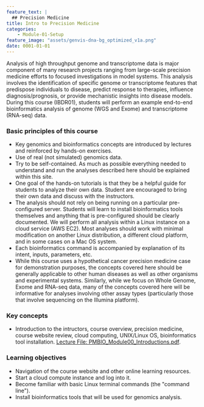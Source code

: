 ```yaml
---
feature_text: |
  ## Precision Medicine
title: Intro to Precision Medicine
categories:
    - Module-01-Setup
feature_image: "assets/genvis-dna-bg_optimized_v1a.png"
date: 0001-01-01
---
```


Analysis of high throughput genome and transcriptome data is major component of many research projects ranging from large-scale precision medicine efforts to focused investigations in model systems. This analysis involves the identification of specific genome or transcriptome features that predispose individuals to disease, predict response to therapies, influence diagnosis/prognosis, or provide mechanistic insights into disease models. During this course (IBDR01), students will perform an example end-to-end bioinformatics analysis of genome (WGS and Exome) and transcriptome (RNA-seq) data.

### Basic principles of this course
* Key genomics and bioinformatics concepts are introduced by lectures and reinforced by hands-on exercises.
* Use of real (not simulated) genomics data.
* Try to be self-contained. As much as possible everything needed to understand and run the analyses described here should be explained within this site.
* One goal of the hands-on tutorials is that they be a helpful guide for students to analyze their own data. Student are encouraged to bring their own data and discuss with the instructors.
* The analysis should not rely on being running on a particular pre-configured server.  Students will learn to install bioinformatics tools themselves and anything that is pre-configured should be clearly documented. We will perform all analysis within a Linux instance on a cloud service (AWS EC2). Most analyses should work with minimal modification on another Linux distribution, a different cloud platform, and in some cases on a Mac OS system.
* Each bioinformatics command is accompanied by explanation of its intent, inputs, parameters, etc.
* While this course uses a hypothetical cancer precision medicine case for demonstration purposes, the concepts covered here should be generally applicable to other human diseases as well as other organisms and experimental systems. Similarly, while we focus on Whole Genome, Exome and RNA-seq data, many of the concepts covered here will be informative for analyses involving other assay types (particularly those that involve sequencing on the Illumina platform).

### Key concepts
* Introduction to the intructors, course overview, precision medicine, course website review, cloud computing, UNIX/Linux OS, bioinformatics tool installation. [Lecture File: PMBIO_Module00_Introductions.pdf](/lectures/PMBIO_Module00_Introductions.pdf).

### Learning objectives

* Navigation of the course website and other online learning resources.
* Start a cloud compute instance and log into it.
* Become familiar with basic Linux terminal commands (the "command line").
* Install bioinformatics tools that will be used for genomics analysis.

